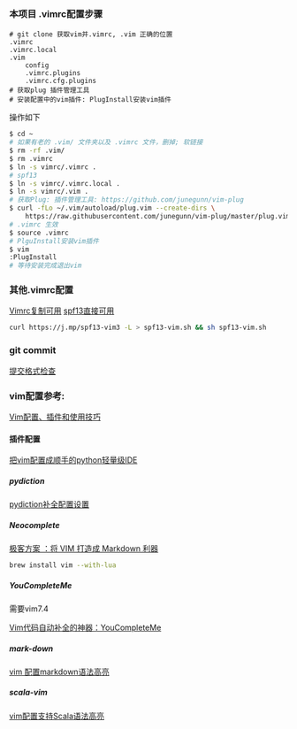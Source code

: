 
### 本项目 .vimrc配置步骤
```
# git clone 获取vim并.vimrc, .vim 正确的位置
.vimrc
.vimrc.local
.vim
    config
    .vimrc.plugins
    .vimrc.cfg.plugins
# 获取plug 插件管理工具
# 安装配置中的vim插件: PlugInstall安装vim插件
```

操作如下
```bash
$ cd ~
# 如果有老的 .vim/ 文件夹以及 .vimrc 文件，删掉; 软链接
$ rm -rf .vim/
$ rm .vimrc
$ ln -s vimrc/.vimrc .
# spf13
$ ln -s vimrc/.vimrc.local .
$ ln -s vimrc/.vim .
# 获取Plug: 插件管理工具: https://github.com/junegunn/vim-plug
$ curl -fLo ~/.vim/autoload/plug.vim --create-dirs \
    https://raw.githubusercontent.com/junegunn/vim-plug/master/plug.vim
# .vimrc 生效
$ source .vimrc
# PlguInstall安装vim插件
$ vim
:PlugInstall
# 等待安装完成退出vim
```


### 其他.vimrc配置
[Vimrc复制可用](http://www.cnblogs.com/wangj08/archive/2013/03/13/2957309.html)
[spf13直接可用](https://github.com/spf13/spf13-vim)
```bash
curl https://j.mp/spf13-vim3 -L > spf13-vim.sh && sh spf13-vim.sh
```


### git commit
[提交格式检查](https://github.com/conventional-changelog-archived-repos/validate-commit-msg)


### vim配置参考:
[Vim配置、插件和使用技巧](http://www.jianshu.com/p/a0b452f8f720)
#### 插件配置
[把vim配置成顺手的python轻量级IDE](http://www.jianshu.com/p/f0513d18742a)
##### pydiction
[pydiction补全配置设置](http://zhujiangtao.blog.51cto.com/6387416/1384003)
##### Neocomplete
[极客方案 ：将 VIM 打造成 Markdown 利器](https://sspai.com/post/36111)
```bash
brew install vim --with-lua
```

##### YouCompleteMe
需要vim7.4

[Vim代码自动补全的神器：YouCompleteMe](http://blog.jobbole.com/58978/)

##### mark-down
[vim 配置markdown语法高亮](http://luodw.cc/2015/09/26/vim-md/)

##### scala-vim
[vim配置支持Scala语法高亮](https://wongxingjun.github.io/2015/04/15/vim%E9%85%8D%E7%BD%AE%E6%94%AF%E6%8C%81Scala%E8%AF%AD%E6%B3%95%E9%AB%98%E4%BA%AE/)
